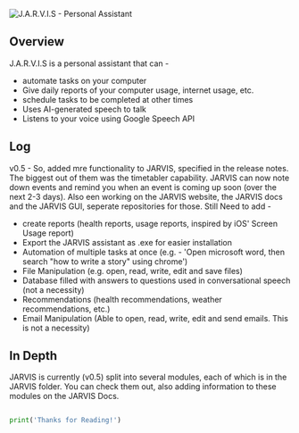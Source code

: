 ![J.A.R.V.I.S - Personal Assistant](https://github.com/J-A-R-V-I-S-ai/J.A.R.V.I.S/blob/main/JARVIS_cover.jpg)
## Overview

J.A.R.V.I.S is a personal assistant that can - 

- automate tasks on your computer
- Give daily reports of your computer usage, internet usage, etc.
- schedule tasks to be completed at other times
- Uses AI-generated speech to talk
- Listens to your voice using Google Speech API

## Log

v0.5 - So, added mre functionality to JARVIS, specified in the release notes. The biggest out of them was the timetabler capability. JARVIS can now note down events and remind you when an event is coming up soon (over the next 2-3 days). Also een working on the JARVIS website, the JARVIS docs and the JARVIS GUI, seperate repositories for those. Still Need to add - 

- create reports (health reports, usage reports, inspired by iOS' Screen Usage report)
- Export the JARVIS assistant as .exe for easier installation
- Automation of multiple tasks at once (e.g. - 'Open microsoft word, then search "how to write a story" using chrome')
- File Manipulation (e.g. open, read, write, edit and save files)
- Database filled with answers to questions used in conversational speech (not a necessity)
- Recommendations (health recommendations, weather recommendations, etc.)
- Email Manipulation (Able to open, read, write, edit and send emails. This is not a necessity)

## In Depth

JARVIS is currently (v0.5) split into several modules, each of which is in the JARVIS folder. You can check them out, also adding information to these modules on the JARVIS Docs.

```Python

print('Thanks for Reading!')

```

